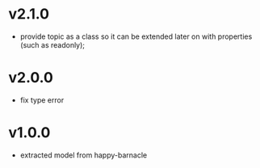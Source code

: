 # v2.1.0
- provide topic as a class so it can be extended later on with properties (such as readonly);

# v2.0.0
- fix type error

# v1.0.0
- extracted model from happy-barnacle
